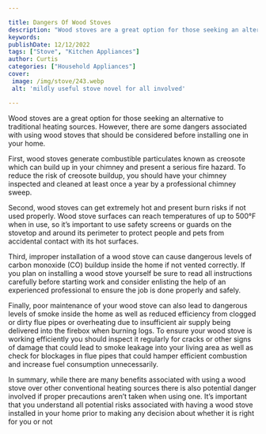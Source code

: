 ```yaml
---

title: Dangers Of Wood Stoves
description: "Wood stoves are a great option for those seeking an alternative to traditional heating sources. However, there are some dangers as...get the full scoop"
keywords: 
publishDate: 12/12/2022
tags: ["Stove", "Kitchen Appliances"]
author: Curtis
categories: ["Household Appliances"]
cover: 
 image: /img/stove/243.webp
 alt: 'mildly useful stove novel for all involved'

---
```


Wood stoves are a great option for those seeking an alternative to traditional heating sources. However, there are some dangers associated with using wood stoves that should be considered before installing one in your home.

First, wood stoves generate combustible particulates known as creosote which can build up in your chimney and present a serious fire hazard. To reduce the risk of creosote buildup, you should have your chimney inspected and cleaned at least once a year by a professional chimney sweep. 

Second, wood stoves can get extremely hot and present burn risks if not used properly. Wood stove surfaces can reach temperatures of up to 500°F when in use, so it’s important to use safety screens or guards on the stovetop and around its perimeter to protect people and pets from accidental contact with its hot surfaces. 

Third, improper installation of a wood stove can cause dangerous levels of carbon monoxide (CO) buildup inside the home if not vented correctly. If you plan on installing a wood stove yourself be sure to read all instructions carefully before starting work and consider enlisting the help of an experienced professional to ensure the job is done properly and safely. 

Finally, poor maintenance of your wood stove can also lead to dangerous levels of smoke inside the home as well as reduced efficiency from clogged or dirty flue pipes or overheating due to insufficient air supply being delivered into the firebox when burning logs. To ensure your wood stove is working efficiently you should inspect it regularly for cracks or other signs of damage that could lead to smoke leakage into your living area as well as check for blockages in flue pipes that could hamper efficient combustion and increase fuel consumption unnecessarily. 

In summary, while there are many benefits associated with using a wood stove over other conventional heating sources there is also potential danger involved if proper precautions aren’t taken when using one. It’s important that you understand all potential risks associated with having a wood stove installed in your home prior to making any decision about whether it is right for you or not

